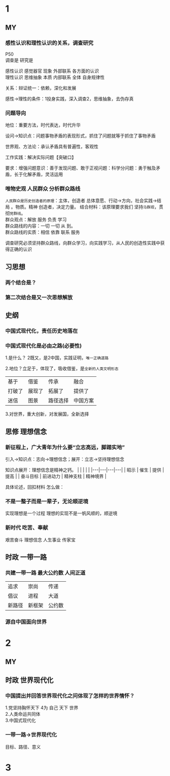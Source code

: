 # 1
## MY
### 感性认识和理性认识的关系，调查研究
P50  
调查是 研究是

感性认识 感觉器官 现象 外部联系 各方面的认识  
理性认识 思维抽象 本质 内部联系 全体 自身规律性 

关系：辩证统一：依赖，深化和发展 

感性→理性的条件：1投身实践，深入调查2，思维抽象，去伪存真

### 问题导向
地位：重要方法，时代表达，时代升华

设问→知识点：问题事物矛盾的表现形式，抓住了问题就等于抓住了事物矛盾

世界观、方法论：承认矛盾具有普遍性，客观性

工作实践：解决实际问题【突破口】

要求：增强问题意识：善于发现问题、敢于正视问题：科学分问题：勇于触及矛盾，长于化解矛盾，灵活运用

### 唯物史观 人民群众 分析群众路线
`人民群众是历史创造者的原理`：主体，创造者 总体意愿、行动→方向，社会实践→结局 。物质。精神 创造者，决定力量。
结合材料：该原理要求我们 坚持`马群观`，贯彻`党群线`。  
群众观点：解放 服务 负责 学习  
群众路线的内容：一切 一切 从 到。  
群众路线的实质：相信 依靠 联系 服务

调查研究必须坚持群众路线，向群众学习，向实践学习，从人民的创造性实践中获得正确的认识

## 习思想
### 两个结合是？
### 第二次结合是又一次思想解放

## 史纲
### 中国式现代化，责任历史地落在
### 中国式现代化是必由之路(必要性)
1.是什么？ 2既又，是2中国，实践证明，`唯一正确道路` 

2.地位？立足于，体现了，吸收借鉴，是`全新的人类文明形态`  

|  |  |  |  |
|---|---|---|---|
| 基于 | 借鉴 | 传承 | 融合 |
| 打破了 |  展现了 |  拓展了 | 提供了 |
| 迷信 | 图景 | 路径选择 | 中国方案 |

3.对世界，重大创新，对发展国，全新选择
## 思修 理想信念
### 新征程上，广大青年为什么要“立志高远，脚踏实地”
引入→知识点：志向→理想信念；展开：立志→坚持理想信念

知识点展开：理想信念是精神之钙。
|  |  |  |  |
|---|---|---|---|
| 昭示 | 催生 | 提供 | 提高 |
| 奋斗目标 | 前进动力 | 精神支柱 | 精神境界 |

具体论述，回扣材料
怎么做：
### 不是一整子而是一辈子，无论顺逆境
实现理想是一个过程
理想的实现不是一帆风顺的，顺逆境
### 新时代 吃苦、奉献
艰苦奋斗 理想信念 人生事业 传家宝


## 时政 一带一路
### 共建一带一路 最大公约数 人间正道
|  |  |  |
|---|---|---|
| 追求 | 崇尚 | 传递 |
| 倡议 | 进程 | 大道 |
| 新路径 | 新框架 | 公约数 |

### 源自中国面向世界
# 2
## MY
### 
## 时政 世界现代化
### 中国提出并回答世界现代化之问体现了怎样的世界情怀？
1.党坚持胸怀天下  4为 自己 天下 世界  
2.人类命运共同体  
3.中国式现代化
### 一带一路→世界现代化
目标、路径、意义
# 3



